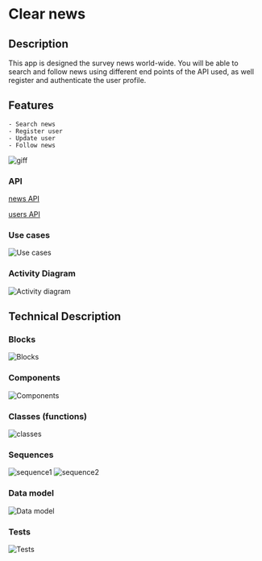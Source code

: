 # Clear news

## Description

This app is designed the survey news world-wide. You will be able to search and follow news using different end points of the API used, as well register and authenticate the user profile.

## Features

    - Search news
    - Register user
    - Update user
    - Follow news

![giff](https://media2.giphy.com/media/xUNemVaUZFSgHxvQXK/200w.webp?cid=ecf05e4707f66c988b9f8c9994c43f2aae844e28a026079e&rid=200w.webp)

### API

[news API](https://newsapi.org/docs) 

[users API](https://skylabcoders.herokuapp.com/api/v2/users)

### Use cases

![Use cases](diagrams/use-cases-diagram-clear-news.png)

### Activity Diagram

![Activity diagram](diagrams/activity-diagram-clear-news.png)

## Technical Description

### Blocks

![Blocks](diagrams/blocks.png)

### Components

![Components](diagrams/components.png)

### Classes (functions)

![classes](diagrams/classes.png)

### Sequences

![sequence1](diagrams/sequences1.png) ![sequence2](diagrams/sequences2.png)

### Data model

![Data model](diagrams/dataModel.png)

### Tests

![Tests](diagrams/test.png)

